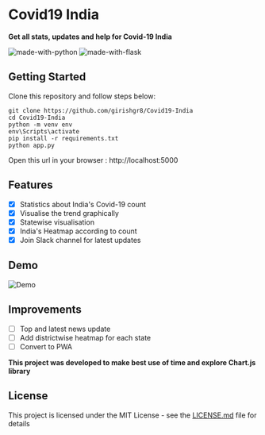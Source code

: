 # Covid19 India 
**Get all stats, updates and help for Covid-19 India**

![made-with-python](https://img.shields.io/badge/Made%20With-Python-red?style=for-the-badge&logo=Python)
![made-with-flask](https://img.shields.io/badge/Made%20With-Flask-blue?style=for-the-badge&logo=Flask)

## Getting Started
Clone this repository and follow steps below:
```
git clone https://github.com/girishgr8/Covid19-India
cd Covid19-India
python -m venv env
env\Scripts\activate
pip install -r requirements.txt
python app.py
```
Open  this url in your browser :  http://localhost:5000

## Features
- [x] Statistics about India's Covid-19 count
- [x] Visualise the trend graphically
- [x] Statewise visualisation
- [x] India's Heatmap according to count
- [x] Join Slack channel for latest updates

## Demo
![Demo](https://github.com/girishgr8/Covid19-India/blob/master/demo/demo.gif)


## Improvements
- [ ] Top and latest news update
- [ ] Add districtwise heatmap for each state
- [ ] Convert to PWA

**This project was developed to make best use of time and explore Chart.js library**

## License
This project is licensed under the MIT License - see the [LICENSE.md](LICENSE.md) file for details
